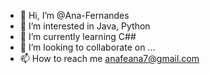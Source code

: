 - 👋 Hi, I’m @Ana-Fernandes
- 👀 I’m interested in Java, Python
- 🌱 I’m currently learning C##
- 💞️ I’m looking to collaborate on ...
- 📫 How to reach me anafeana7@gmail.com

<!---
Ana-Fernandes/Ana-Fernandes is a ✨ special ✨ repository because its `README.md` (this file) appears on your GitHub profile.
You can click the Preview link to take a look at your changes.
--->
